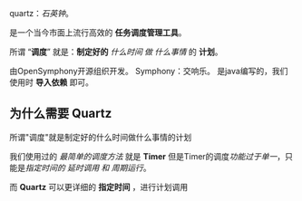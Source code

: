 
quartz：*石英钟*。

是一个当今市面上流行高效的 **任务调度管理工具**。

所谓 “**调度**” 就是：**制定好的** *什么时间 做 什么事情* 的 **计划**。

由OpenSymphony开源组织开发。
Symphony：交响乐。
是java编写的，我们使用时 **导入依赖** 即可。


## 为什么需要 Quartz

所谓"调度"就是制定好的什么时间做什么事情的计划  
  
我们使用过的 *最简单的调度方法* 就是 **Timer**
但是Timer的调度*功能过于单一*，只能是*指定时间的 延时调用 和 周期运行*。
  
而 **Quartz** 可以更详细的 **指定时间** ，进行计划调用